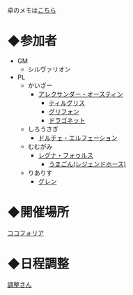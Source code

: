 卓のメモは[こちら](/HinaDoraSS/memo.md)

# ◆参加者
- GM
  - シルヴァリオン
- PL
  - かいざー
    - [アレクサンダー・オースティン](https://trpg.x0.com/ytsheet2/sw2.5/?id=46HSBW)
      - [ティルグリス](https://trpg.x0.com/ytsheet2/sw2.5/?id=fDwuU4)
      - [グリフォン](https://trpg.x0.com/ytsheet2/sw2.5/?id=w6xLz4)
      - [ドラゴネット](https://trpg.x0.com/ytsheet2/sw2.5/?id=AoRklp)
  - しろうさぎ
    - [ドルチェ・エルフェーション](https://trpg.x0.com/ytsheet2/sw2.5/?id=NAMV91)
  - むむがみ
    - [レグナ・フォゥルス](https://trpg.x0.com/ytsheet2/sw2.5/?id=9TKw5G)
      - [うまごん(レジェンドホース)](https://trpg.x0.com/ytsheet2/sw2.5/?id=Lmrequ)
  - りありす
    - [グレン](https://trpg.x0.com/ytsheet2/sw2.5/?id=E70Ucx)

# ◆開催場所
[ココフォリア](https://ccfolia.com/rooms/_Q8ArLuDZ)

# ◆日程調整
[調整さん](https://chouseisan.com/s?h=24650b9c895c4fce918ed4e5d5dafc82)
